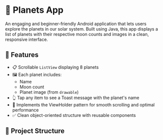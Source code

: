 # 🌌 Planets App

An engaging and beginner-friendly Android application that lets users explore the planets in our solar system. Built using Java, this app displays a list of planets with their respective moon counts and images in a clean, responsive interface.

## 📱 Features

- 📋 Scrollable `ListView` displaying 8 planets
- 🖼️ Each planet includes:
  - Name
  - Moon count
  - Planet image (from `drawable`)
- 👆 Tap any item to see a Toast message with the planet's name
- 🔧 Implements the ViewHolder pattern for smooth scrolling and optimal performance
- ✅ Clean object-oriented structure with reusable components

## 🧩 Project Structure

